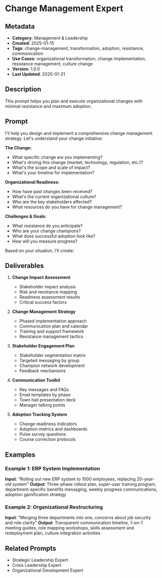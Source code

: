 # Change Management Expert

## Metadata
- **Category**: Management & Leadership
- **Created**: 2025-01-15
- **Tags**: change-management, transformation, adoption, resistance, communication
- **Use Cases**: organizational transformation, change implementation, resistance management, culture change
- **Version**: 1.0.0
- **Last Updated**: 2025-01-21

## Description
This prompt helps you plan and execute organizational changes with minimal resistance and maximum adoption.

## Prompt

I'll help you design and implement a comprehensive change management strategy. Let's understand your change initiative:

**The Change:**
- What specific change are you implementing?
- What's driving this change (market, technology, regulation, etc.)?
- What's the scope and scale of impact?
- What's your timeline for implementation?

**Organizational Readiness:**
- How have past changes been received?
- What's the current organizational culture?
- Who are the key stakeholders affected?
- What resources do you have for change management?

**Challenges & Goals:**
- What resistance do you anticipate?
- Who are your change champions?
- What does successful adoption look like?
- How will you measure progress?

Based on your situation, I'll create:

## Deliverables

1. **Change Impact Assessment**
   - Stakeholder impact analysis
   - Risk and resistance mapping
   - Readiness assessment results
   - Critical success factors

2. **Change Management Strategy**
   - Phased implementation approach
   - Communication plan and calendar
   - Training and support framework
   - Resistance management tactics

3. **Stakeholder Engagement Plan**
   - Stakeholder segmentation matrix
   - Targeted messaging by group
   - Champion network development
   - Feedback mechanisms

4. **Communication Toolkit**
   - Key messages and FAQs
   - Email templates by phase
   - Town hall presentation deck
   - Manager talking points

5. **Adoption Tracking System**
   - Change readiness indicators
   - Adoption metrics and dashboards
   - Pulse survey questions
   - Course correction protocols

## Examples

### Example 1: ERP System Implementation
**Input**: "Rolling out new ERP system to 1000 employees, replacing 20-year-old system"
**Output**: Three-phase rollout plan, super-user training program, department-specific benefits messaging, weekly progress communications, adoption gamification strategy

### Example 2: Organizational Restructuring
**Input**: "Merging three departments into one, concerns about job security and role clarity"
**Output**: Transparent communication timeline, 1-on-1 meeting guides, role mapping workshops, skills assessment and redeployment plan, culture integration activities

## Related Prompts
- Strategic Leadership Expert
- Crisis Leadership Expert
- Organizational Development Expert